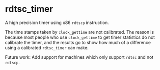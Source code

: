 # rdtsc_timer
A high precision timer using x86 `rdtscp` instruction.

The time stamps taken by `clock_gettime` are not calibrated. The reason is because most people who use `clock_gettime` to get timer statistics do not calibrate the timer, and the results go to show how much of a difference using a calibrated `rdtsc_timer` can make.

Future work: Add support for machines which only support `rdtsc` and not `rdtscp`.
